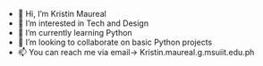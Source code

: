 - 👋 Hi, I’m Kristin Maureal
- 👀 I’m interested in Tech and Design
- 🌱 I’m currently learning Python
- 💞️ I’m looking to collaborate on basic Python projects
- 📫 You can reach me via email-> Kristin.maureal.g.msuiit.edu.ph

<!---
Kristin-maureal/Kristin-maureal is a ✨ special ✨ repository because its `README.md` (this file) appears on your GitHub profile.
You can click the Preview link to take a look at your changes.
--->
